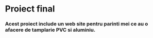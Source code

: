 # Proiect final

### Acest proiect include un web site pentru parinti mei ce au o afacere de tamplarie PVC si aluminiu.
